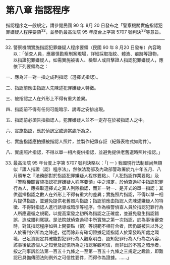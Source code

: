# 第八章 指認程序

指認程序之一般規定，請參閱民國 90 年 8月 20 日發布之「警察機關實施指認犯罪嫌疑人程序要領<sup>32</sup>，並參酌最高法院 95 年度台上字第 5707 號判決<sup>33</sup>等意旨。

---

32. 警察機關實施指認犯罪嫌疑人程序要領（民國 90 年 8 月20 日發布）內容略以：「偵查人員，應審慎勘察刑案現場，詳細採取指紋、體液、痕跡等證物，以指證犯罪嫌疑人，如需實施被害人、檢舉人或目擊證人指認犯罪嫌疑人，應依下列要領為之：

一、應為非一對一指之成列指認（選擇式指認）。

二、指認前應由指認人先陳述犯罪嫌疑人特徵。

三、被指認之人在外形上不得有重大差異。

四、指認前不得有任何可能暗示、誘導之安排出現。

五、指認前必須告指指認人，犯罪嫌疑人並不一定存在於被指認人之中。

六、實施指認，應於偵訊室或適當處所為之。

七、實施指認應拍攝被指認人照片，並製作紀錄存証（紀錄表格式如附件）。

八、實施照片指認，不得以單一相片提供指認，並避免提供老舊選時照片指認。」

33. 最高法院 95 年台度上字第 5707 號判決略以：「( 一 ) 我國現行法制雖尚無類似『證人指證（認）程序法』，然依法務部及內政部警政署於九十年五月、八月頒布之『法務部對於指認犯罪嫌疑人程序要點』、『人犯指認作業要點』及『警察機關實施指認犯罪嫌疑人程序要領』中之規定，於偵查過程中指認犯罪行為人，應採取選擇式之真人列隊指認，而非一對一、是非式的單一指認；其供選擇指認之數人在外形上不得有重大的差異；實施照片指認，不得以單一相片提供指認，並避免提供老舊照片指認；指認前應由指認人先陳述嫌疑人的特徵、不得對指認人進行誘導或暗示等程序，作為檢警偵查人員於指認犯罪行為人所應遵循之規範，以提高案發之初所為指認之正確度，並避免發生指認錯誤，造成錯判冤獄。是法院就偵查過程中所實施之第一次指認，於為事後審查時，對其指認程序如與上開要點（領）等規範不相符合者，因仍屬被告以外之人於審判外所為之陳述，從而除非有確切證據足認指認人於案發時所處之環境，已足資認定其確能對犯罪行為人觀察明白、認知犯罪行為人行為之內容，該事後依憑個人之知覺及記憶所為之指認客觀可信，而非出於不當之暗示者，按之刑事訴訟法第一百五十九條之一至第一百五十九條之三規定之趣旨，即難認已具備傳聞法則例外之可信性要件，而得作為證據。……」